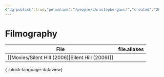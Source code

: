 ```yaml
---
{"dg-publish":true,"permalink":"/people/christophe-gans/","created":"2025-02-16","updated":"2025-03-13"}
---
```



# Filmography

| File                                                 | file.aliases |
| ---------------------------------------------------- | ------------ |
| [[Movies/Silent Hill (2006)\|Silent Hill (2006)]] | <ul></ul>    |

{ .block-language-dataview}
